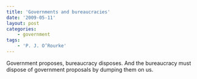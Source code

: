 ```yaml
---
title: 'Governments and bureaucracies'
date: '2009-05-11'
layout: post
categories:
    - government
tags:
    - 'P. J. O’Rourke'
---
```


Government proposes, bureaucracy disposes. And the bureaucracy must dispose of government proposals by dumping them on us.